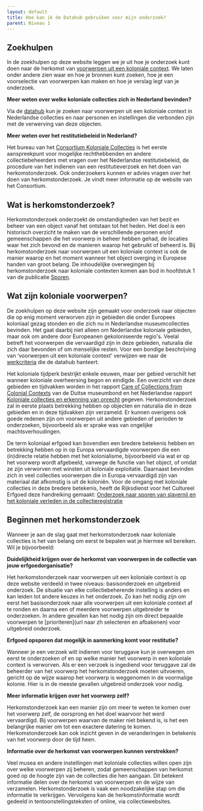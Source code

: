 ```yaml
---
layout: default
title: Hoe kan ik de Datahub gebruiken voor mijn onderzoek?
parent: Niveau 1
---
```


## Zoekhulpen
    
In de zoekhulpen op deze website leggen we je uit hoe je onderzoek kunt doen naar de herkomst van [voorwerpen uit een koloniale context](https://app.colonialcollections.nl/en/faq). We laten onder andere zien waar en hoe je bronnen kunt zoeken, hoe je een voorselectie van voorwerpen kan maken en hoe je verslag legt van je onderzoek.
    
**Meer weten over welke koloniale collecties zich in Nederland bevinden?**
    
Via de [datahub](https://app.colonialcollections.nl) kun je zoeken naar voorwerpen uit een koloniale context in Nederlandse collecties en naar personen en instellingen die verbonden zijn met de verwerving van deze objecten. 
    
**Meer weten over het restitutiebeleid in Nederland?**
    
Het bureau van het [Consortium Koloniale Collecties](https://wp-dev.colonialcollections.org/index.php/contact/) is het eerste aanspreekpunt  voor mogelijke rechthebbenden en andere collectiebeheerders met vragen over het Nederlandse restitutiebeleid, de procedure van het indienen van een restitutieverzoek en het doen van herkomstonderzoek. Ook onderzoekers kunnen er advies vragen over het doen van herkomstonderzoek. Je vindt meer informatie op de website van het Consortium.
    
## Wat is herkomstonderzoek?
    
Herkomstonderzoek onderzoekt de omstandigheden van het bezit en beheer van een object vanaf het ontstaan tot het heden. Het doel is een historisch overzicht te maken van de verschillende personen en/of gemeenschappen die het voorwerp in beheer hebben gehad, de locaties waar het zich bevond en de manieren waarop het gebruikt of beheerd is. Bij herkomstonderzoek naar voorwerpen uit een koloniale context is ook de manier waarop en het moment wanneer het object overging in Europese handen van groot belang. De inhoudelijke overwegingen bij herkomstonderzoek naar koloniale contexten komen aan bod in hoofdstuk 1 van de publicatie [Sporen](https://www.niod.nl/nl/publicaties/sporen-PPROCE).
    
## Wat zijn koloniale voorwerpen?
    
De zoekhulpen op deze website zijn gemaakt voor onderzoek naar objecten die op enig moment verworven zijn in gebieden die onder Europees koloniaal gezag stonden en die zich nu in Nederlandse museumcollecties bevinden. Het gaat daarbij niet alleen om Nederlandse koloniale gebieden, maar ook om andere door Europeanen gekoloniseerde regio's. Veelal betreft het voorwerpen die vervaardigd zijn in deze gebieden, naturalia die zich daar bevonden of om menselijke resten. Voor een bondige beschrijving van ‘voorwerpen uit een koloniale context’ verwijzen we naar de [werkcriteria](https://wp-dev.colonialcollections.org/index.php/beleid-koloniale-collecties/) die de datahub hanteert.
    
Het koloniale tijdperk bestrijkt enkele eeuwen, maar per gebied verschilt het wanneer koloniale overheersing begon en eindigde. Een overzicht van deze gebieden en tijdvakken worden in het rapport [Care of Collections from Colonial Contexts](https://www.museumsbund.de/wp-content/uploads/2021/03/mb-leitfaden-en-web.pdf) van de Duitse museumbond en het Nederlandse rapport [Koloniale collecties en erkenning van onrecht](https://open.overheid.nl/documenten/ronl-1889c640-46ce-4ce7-87d0-f7b4299b8c3e/pdf) gegeven. Herkomstonderzoek zal in eerste plaats betrekking hebben op objecten en naturalia die in deze gebieden en in deze tijdvakken zijn verzameld. Er kunnen overigens ook goede redenen zijn om voorwerpen uit andere gebieden of perioden te onderzoeken, bijvoorbeeld als er sprake was van ongelijke machtsverhoudingen.
    
De term koloniaal erfgoed kan bovendien een bredere betekenis hebben en betrekking hebben op in op Europa vervaardigde voorwerpen die een (in)directe relatie hebben met het kolonialisme, bijvoorbeeld via wat er op het voorwerp wordt afgebeeld, vanwege de functie van het object, of omdat ze zijn verworven met winsten uit koloniale exploitatie. Daarnaast bevinden zich in veel collecties voorwerpen die in Europa vervaardigd zijn van materiaal dat afkomstig is uit de koloniën. Voor de omgang met koloniale collecties in deze bredere betekenis, heeft de Rijksdienst voor het Cultureel Erfgoed deze handreiking gemaakt: [Onderzoek naar sporen van slavernij en het koloniale verleden in de collectieregistratie](https://www.cultureelerfgoed.nl/binaries/cultureelerfgoed/documenten/publicaties/2021/01/01/handreiking-onderzoek-naar-sporen-van-slavernij-en-het-koloniale-verleden-in-de-collectieregistratie/Handreiking+sporen+slavernij+en+koloniaal+verleden+in+collectieregistratie.pdf)
    
## Beginnen met herkomstonderzoek
    
Wanneer je aan de slag gaat met herkomstonderzoek naar koloniale collecties is het van belang om eerst te bepalen wat je hiermee wil bereiken. Wil je bijvoorbeeld:
    
**Duidelijkheid krijgen over de herkomst van voorwerpen in de collectie van jouw erfgoedorganisatie?**
    
Het herkomstonderzoek naar voorwerpen uit een koloniale context is op deze website verdeeld in twee niveaus: basisonderzoek en uitgebreid onderzoek. De situatie van elke collectiebeherende instelling is anders en kan leiden tot andere keuzes in het onderzoek. Zo kan het nodig zijn om eerst het basisonderzoek naar alle voorwerpen uit een koloniale context af te ronden en daarna een of meerdere voorwerpen uitgebreider te onderzoeken. In andere gevallen kan het nodig zijn om direct bepaalde voorwerpen te [prioriteren](url naar zh selecteren en afbakenen) voor uitgebreid onderzoek. 
    
**Erfgoed opsporen dat mogelijk in aanmerking komt voor restitutie?**
    
Wanneer je een verzoek wilt indienen voor teruggave kun je overwegen om eerst te onderzoeken of en op welke manier het voorwerp in een koloniale context is verworven. Als er een verzoek is ingediend voor teruggave zal de beheerder van het voorwerp het herkomstonderzoek moeten uitvoeren, gericht op de wijze waarop het voorwerp is weggenomen in de voormalige kolonie. Hier is in de meeste gevallen uitgebreid onderzoek voor nodig. 
    
**Meer informatie krijgen over het voorwerp zelf?**
    
Herkomstonderzoek kan een manier zijn om meer te weten te komen over het voorwerp zelf, de oorsprong en het doel waarvoor het werd vervaardigd. Bij voorwerpen waarvan de maker niet bekend is, is het een belangrijke manier om tot een exactere datering te komen. Herkomstonderzoek kan ook inzicht geven in de veranderingen in betekenis van het voorwerp door de tijd heen.
    
**Informatie over de herkomst van voorwerpen kunnen verstrekken?**
    
Veel musea en andere instellingen met koloniale collecties willen open zijn over welke voorwerpen zij beheren, zodat gemeenschappen van herkomst goed op de hoogte zijn van de collecties die hen aangaan. Dit betekent informatie delen over de herkomst van voorwerpen en de wijze van verzamelen. Herkomstonderzoek is vaak een noodzakelijke stap om die informatie te verkrijgen. Vervolgens kan de herkomstinformatie wordt gedeeld in tentoonstellingsteksten of online, via collectiewebsites.
